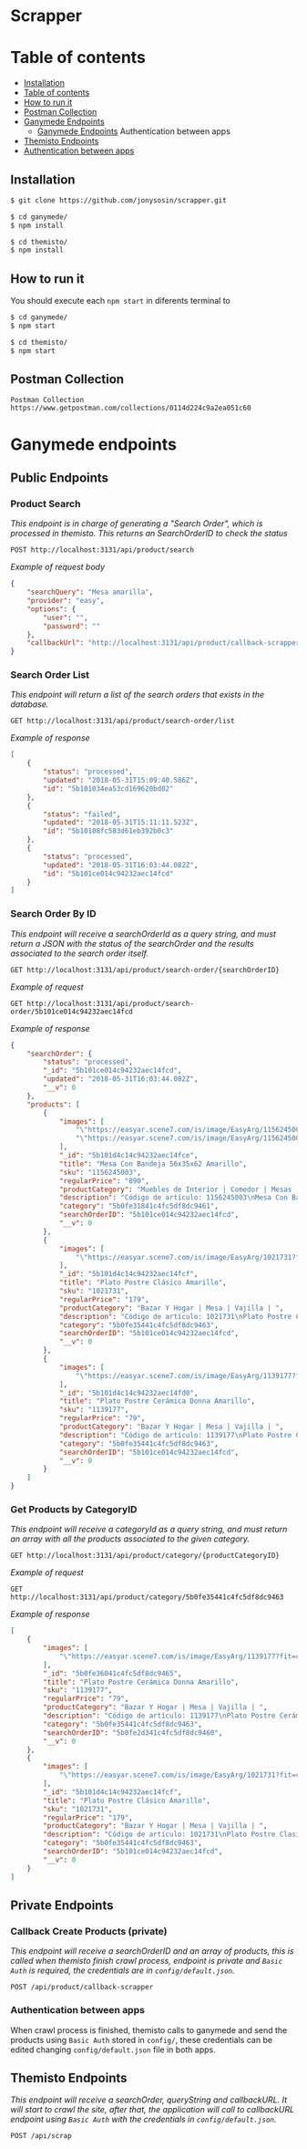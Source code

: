 # Scrapper

Table of contents
=================

<!--ts-->
   * [Installation](#installation)
   * [Table of contents](#table-of-contents)
   * [How to run it](#how-to-run-it)
   * [Postman Collection](#postman-collection)
   * [Ganymede Endpoints](#ganymede-endpoints)
        * [Ganymede Endpoints](#ganymede-endpoints)
        Authentication between apps
   * [Themisto Endpoints](#themisto-endpoints)
   * [Authentication between apps](#authentication-between-apps)
<!--te-->

## Installation
```sh
$ git clone https://github.com/jonysosin/scrapper.git

$ cd ganymede/ 
$ npm install 

$ cd themisto/
$ npm install 
```

## How to run it
You should execute each `npm start` in diferents terminal to 
```sh
$ cd ganymede/ 
$ npm start 
```

```sh
$ cd themisto/
$ npm start 
```

## Postman Collection
`Postman Collection https://www.getpostman.com/collections/0114d224c9a2ea051c60`

# Ganymede endpoints
## Public Endpoints

### Product Search
_This endpoint is in charge of generating a "Search Order", which is processed in themisto. This returns an SearchOrderID to check the status_

`POST http://localhost:3131/api/product/search`

_Example of request body_
```json
{
    "searchQuery": "Mesa amarilla",
    "provider": "easy",
    "options": {
        "user": "",
        "password": ""
    },
    "callbackUrl": "http://localhost:3131/api/product/callback-scrapper"
}
```
### Search Order List
_This endpoint will return a list of the search orders that exists in the database._

`GET http://localhost:3131/api/product/search-order/list`

_Example of response_
```json
[
    {
        "status": "processed",
        "updated": "2018-05-31T15:09:40.586Z",
        "id": "5b101034ea53cd169620bd02"
    },
    {
        "status": "failed",
        "updated": "2018-05-31T15:11:11.523Z",
        "id": "5b10108fc583d61eb392b0c3"
    },
    {
        "status": "processed",
        "updated": "2018-05-31T16:03:44.082Z",
        "id": "5b101ce014c94232aec14fcd"
    }
]
```
### Search Order By ID
_This endpoint will receive a searchOrderId as a query string, and must return a JSON with the
status of the searchOrder and the results associated to the search order itself._

`GET http://localhost:3131/api/product/search-order/{searchOrderID}`

_Example of request_

`GET http://localhost:3131/api/product/search-order/5b101ce014c94232aec14fcd`

_Example of response_
```json
{
    "searchOrder": {
        "status": "processed",
        "_id": "5b101ce014c94232aec14fcd",
        "updated": "2018-05-31T16:03:44.082Z",
        "__v": 0
    },
    "products": [
        {
            "images": [
                "\"https://easyar.scene7.com/is/image/EasyArg/1156245003_1?fit=constrain,1&wid=56&hei=56&fmt=jpg\"",
                "\"https://easyar.scene7.com/is/image/EasyArg/1156245003_4?fit=constrain,1&wid=56&hei=56&fmt=jpg\""
            ],
            "_id": "5b101d4c14c94232aec14fce",
            "title": "Mesa Con Bandeja 56x35x62 Amarillo",
            "sku": "1156245003",
            "regularPrice": "890",
            "productCategory": "Muebles de Interior | Comedor | Mesas | ",
            "description": "Código de artículo: 1156245003\nMesa Con Bandeja 56x35x62 Amarillo\nTipo:\n \nMesa Auxiliar\nColor:\n \nAmarillo\nMaterial:\n \n-\nMarca:\n \nM+Design\nDimensiones:\n \n56x35x62 Cm\n \n",
            "category": "5b0fe31841c4fc5df8dc9461",
            "searchOrderID": "5b101ce014c94232aec14fcd",
            "__v": 0
        },
        {
            "images": [
                "\"https://easyar.scene7.com/is/image/EasyArg/1021731?fit=constrain,1&wid=56&hei=56&fmt=jpg\""
            ],
            "_id": "5b101d4c14c94232aec14fcf",
            "title": "Plato Postre Clásico Amarillo",
            "sku": "1021731",
            "regularPrice": "179",
            "productCategory": "Bazar Y Hogar | Mesa | Vajilla | ",
            "description": "Código de artículo: 1021731\nPlato Postre Clasico Amarillo\nTipo:\n \nPlato Postre\nColor:\n \nAmarillo\nMaterial:\n \nCerámica\nMarca:\n \nCotidiana\n \n",
            "category": "5b0fe35441c4fc5df8dc9463",
            "searchOrderID": "5b101ce014c94232aec14fcd",
            "__v": 0
        },
        {
            "images": [
                "\"https://easyar.scene7.com/is/image/EasyArg/1139177?fit=constrain,1&wid=56&hei=56&fmt=jpg\""
            ],
            "_id": "5b101d4c14c94232aec14fd0",
            "title": "Plato Postre Cerámica Donna Amarillo",
            "sku": "1139177",
            "regularPrice": "79",
            "productCategory": "Bazar Y Hogar | Mesa | Vajilla | ",
            "description": "Código de artículo: 1139177\nPlato Postre Cerámico Amarillo Donna\nTipo:\n \nPlato Postre\nColor:\n \nAmarillo\nMaterial:\n \nCerámica\nMarca:\n \nCotidiana\n \n",
            "category": "5b0fe35441c4fc5df8dc9463",
            "searchOrderID": "5b101ce014c94232aec14fcd",
            "__v": 0
        }
    ]
}
```
### Get Products by CategoryID
_This endpoint will receive a categoryId as a query string, and must return an array with all the
products associated to the given category._

`GET http://localhost:3131/api/product/category/{productCategoryID}`

_Example of request_

`GET http://localhost:3131/api/product/category/5b0fe35441c4fc5df8dc9463`

_Example of response_
```json
[
    {
        "images": [
            "\"https://easyar.scene7.com/is/image/EasyArg/1139177?fit=constrain,1&wid=56&hei=56&fmt=jpg\""
        ],
        "_id": "5b0fe36041c4fc5df8dc9465",
        "title": "Plato Postre Cerámica Donna Amarillo",
        "sku": "1139177",
        "regularPrice": "79",
        "productCategory": "Bazar Y Hogar | Mesa | Vajilla | ",
        "description": "Código de artículo: 1139177\nPlato Postre Cerámico Amarillo Donna\nTipo:\n \nPlato Postre\nColor:\n \nAmarillo\nMaterial:\n \nCerámica\nMarca:\n \nCotidiana\n \n",
        "category": "5b0fe35441c4fc5df8dc9463",
        "searchOrderID": "5b0fe2d341c4fc5df8dc9460",
        "__v": 0
    },
    {
        "images": [
            "\"https://easyar.scene7.com/is/image/EasyArg/1021731?fit=constrain,1&wid=56&hei=56&fmt=jpg\""
        ],
        "_id": "5b101d4c14c94232aec14fcf",
        "title": "Plato Postre Clásico Amarillo",
        "sku": "1021731",
        "regularPrice": "179",
        "productCategory": "Bazar Y Hogar | Mesa | Vajilla | ",
        "description": "Código de artículo: 1021731\nPlato Postre Clasico Amarillo\nTipo:\n \nPlato Postre\nColor:\n \nAmarillo\nMaterial:\n \nCerámica\nMarca:\n \nCotidiana\n \n",
        "category": "5b0fe35441c4fc5df8dc9463",
        "searchOrderID": "5b101ce014c94232aec14fcd",
        "__v": 0
    }
]
```

## Private Endpoints
### Callback Create Products (private)
_This endpoint will receive a searchOrderID and an array of products, this is called when themisto finish crawl process, endpoint is private and `Basic Auth` is required, the credentials are in `config/default.json`._ 

`POST /api/product/callback-scrapper` 

### Authentication between apps
When crawl process is finished, themisto calls to ganymede and send the products using `Basic Auth` stored in `config/`, these credentials can be edited changing `config/default.json` file in both apps.

## Themisto Endpoints
_This endpoint will receive a searchOrder, queryString and callbackURL. It will start to crawl the site, after that, the application will call to callbackURL endpoint using `Basic Auth` with the credentials in `config/default.json`._ 

`POST /api/scrap` 